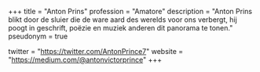 +++
title       = "Anton Prins"
profession  = "Amatore"
description = "Anton Prins blikt door de sluier die de ware aard des werelds voor ons verbergt, hij poogt in geschrift, poëzie en muziek anderen dit panorama te tonen."
pseudonym   = true

twitter = "https://twitter.com/AntonPrince7"
website = "https://medium.com/@antonvictorprince"
+++
